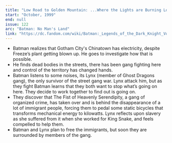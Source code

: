 ```yaml
---
title: "Low Road to Golden Mountain: ...Where the Lights are Burning Low"
start: "October, 1999"
end: null
issue: 122
arc: "Batman: No Man's Land"
link: "https://dc.fandom.com/wiki/Batman:_Legends_of_the_Dark_Knight_Vol_1_122"
---
```


- Batman realizes that Gotham City's Chinatown has electricity, despite Freeze’s plant getting blown up. He goes to investigate how that is possible.
- He finds dead bodies in the streets, there has been gang fighting here and control of the territory has changed hands.
- Batman listens to some noises, its Lynx (member of Ghost Dragons gang), the only survivor of the street gang war. Lynx attack him, but as they fight Batman learns that they both want to stop what’s going on here. They decide to work together to find out is going on.
- They discover that The Fist of Heavenly Serendipity, a gang of organized crime, has taken over and is behind the disappearance of a lot of immigrant people, forcing them to pedal some static bicycles that transforms mechanical energy to kilowatts. Lynx reflects upon slavery as she suffered from it when she worked for King Snake, and feels compelled to help them.
- Batman and Lynx plan to free the immigrants, but soon they are surrounded by members of the gang.
